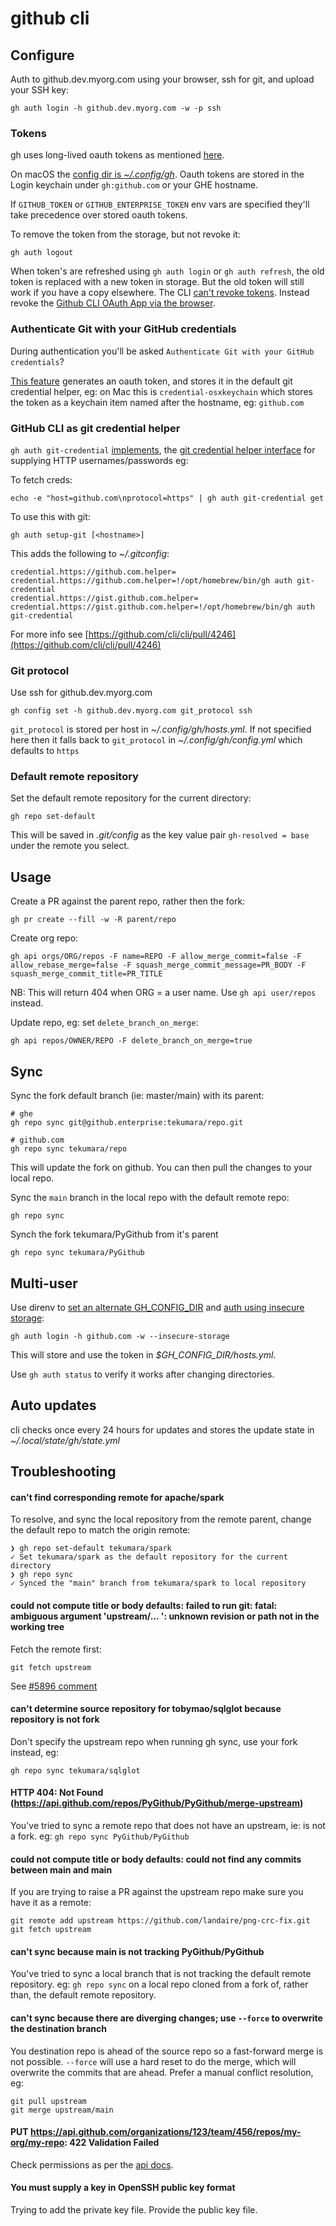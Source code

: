 # github cli

## Configure

Auth to github.dev.myorg.com using your browser, ssh for git, and upload your SSH key:

```
gh auth login -h github.dev.myorg.com -w -p ssh
```

### Tokens

gh uses long-lived oauth tokens as mentioned [here](https://github.com/cli/cli/issues/5924).

On macOS the [config dir is _~/.config/gh_](https://github.com/cli/cli/blob/25b6eecc8dd7845ca42afa3362b80b13c355356a/internal/config/config_file.go#L40). Oauth tokens are stored in the Login keychain under `gh:github.com` or your GHE hostname.

If `GITHUB_TOKEN` or `GITHUB_ENTERPRISE_TOKEN` env vars are specified they'll take precedence over stored oauth tokens.

To remove the token from the storage, but not revoke it:

```
gh auth logout
```

When token's are refreshed using `gh auth login` or `gh auth refresh`, the old token is replaced with a new token in storage. But the old token will still work if you have a copy elsewhere. The CLI [can't revoke tokens](https://github.com/cli/cli/issues/2193#issuecomment-709307250). Instead revoke the [Github CLI OAuth App via the browser](https://github.com/settings/connections/applications/178c6fc778ccc68e1d6a).

### Authenticate Git with your GitHub credentials

During authentication you'll be asked `Authenticate Git with your GitHub credentials`?

[This feature](https://github.com/cli/cli/pull/2449) generates an oauth token, and stores it in the default git credential helper, eg: on Mac this is `credential-osxkeychain` which stores the token as a keychain item named after the hostname, eg: `github.com`

### GitHub CLI as git credential helper

`gh auth git-credential` [implements](https://github.com/cli/cli/blob/6701b52/pkg/cmd/auth/gitcredential/helper.go), the [git credential helper interface](https://git-scm.com/docs/gitcredentials) for supplying HTTP usernames/passwords eg:

To fetch creds:

```
echo -e "host=github.com\nprotocol=https" | gh auth git-credential get
```

To use this with git:

```
gh auth setup-git [<hostname>]
```

This adds the following to _~/.gitconfig_:

```
credential.https://github.com.helper=
credential.https://github.com.helper=!/opt/homebrew/bin/gh auth git-credential
credential.https://gist.github.com.helper=
credential.https://gist.github.com.helper=!/opt/homebrew/bin/gh auth git-credential
```

For more info see [https://github.com/cli/cli/pull/4246](https://github.com/cli/cli/pull/4246)

### Git protocol

Use ssh for github.dev.myorg.com

```
gh config set -h github.dev.myorg.com git_protocol ssh
```

`git_protocol` is stored per host in _~/.config/gh/hosts.yml_. If not specified here then it falls back to `git_protocol` in _~/.config/gh/config.yml_ which defaults to `https`

### Default remote repository

Set the default remote repository for the current directory:

```
gh repo set-default
```

This will be saved in _.git/config_ as the key value pair `gh-resolved = base` under the remote you select.

## Usage

Create a PR against the parent repo, rather then the fork:

```
gh pr create --fill -w -R parent/repo
```

Create org repo:

```
gh api orgs/ORG/repos -F name=REPO -F allow_merge_commit=false -F allow_rebase_merge=false -F squash_merge_commit_message=PR_BODY -F squash_merge_commit_title=PR_TITLE
```

NB: This will return 404 when ORG = a user name. Use `gh api user/repos` instead.

Update repo, eg: set `delete_branch_on_merge`:

```
gh api repos/OWNER/REPO -F delete_branch_on_merge=true
```

## Sync

Sync the fork default branch (ie: master/main) with its parent:

```
# ghe
gh repo sync git@github.enterprise:tekumara/repo.git

# github.com
gh repo sync tekumara/repo
```

This will update the fork on github. You can then pull the changes to your local repo.

Sync the `main` branch in the local repo with the default remote repo:

```
gh repo sync
```

Synch the fork tekumara/PyGithub from it's parent

```
gh repo sync tekumara/PyGithub
```

## Multi-user

Use direnv to [set an alternate GH_CONFIG_DIR](https://github.com/cli/cli/issues/326#issuecomment-847810959) and [auth using insecure storage](https://github.com/cli/cli/issues/326#issuecomment-1641389115):

```
gh auth login -h github.com -w --insecure-storage
```

This will store and use the token in _$GH_CONFIG_DIR/hosts.yml_.

Use `gh auth status` to verify it works after changing directories.

## Auto updates

cli checks once every 24 hours for updates and stores the update state in _~/.local/state/gh/state.yml_

## Troubleshooting

#### can't find corresponding remote for apache/spark

To resolve, and sync the local repository from the remote parent, change the default repo to match the origin remote:

```
❯ gh repo set-default tekumara/spark
✓ Set tekumara/spark as the default repository for the current directory
❯ gh repo sync
✓ Synced the "main" branch from tekumara/spark to local repository
```

#### could not compute title or body defaults: failed to run git: fatal: ambiguous argument 'upstream/... ': unknown revision or path not in the working tree

Fetch the remote first:

```
git fetch upstream
```

See [#5896 comment](https://github.com/cli/cli/issues/5896#issuecomment-1304723277)

#### can't determine source repository for tobymao/sqlglot because repository is not fork

Don't specify the upstream repo when running gh sync, use your fork instead, eg:

```
gh repo sync tekumara/sqlglot
```

#### HTTP 404: Not Found (<https://api.github.com/repos/PyGithub/PyGithub/merge-upstream>)

You've tried to sync a remote repo that does not have an upstream, ie: is not a fork.
eg: `gh repo sync PyGithub/PyGithub`

#### could not compute title or body defaults: could not find any commits between main and main

If you are trying to raise a PR against the upstream repo make sure you have it as a remote:

```
git remote add upstream https://github.com/landaire/png-crc-fix.git
git fetch upstream
```

#### can't sync because main is not tracking PyGithub/PyGithub

You've tried to sync a local branch that is not tracking the default remote repository.
eg: `gh repo sync` on a local repo cloned from a fork of, rather than, the default remote repository.

#### can't sync because there are diverging changes; use `--force` to overwrite the destination branch

You destination repo is ahead of the source repo so a fast-forward merge is not possible.
`--force` will use a hard reset to do the merge, which will overwrite the commits that are ahead.
Prefer a manual conflict resolution, eg:

```
git pull upstream
git merge upstream/main
```

#### PUT https://api.github.com/organizations/123/team/456/repos/my-org/my-repo: 422 Validation Failed

Check permissions as per the [api docs](https://docs.github.com/en/rest/teams/teams?apiVersion=2022-11-28#add-or-update-team-repository-permissions).

#### You must supply a key in OpenSSH public key format

Trying to add the private key file. Provide the public key file.

<!-- markdownlint-disable-file MD001 -->
